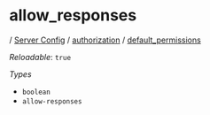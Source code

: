 # allow_responses

/ [Server Config](/ref/config/index.md) / [authorization](/ref/config/authorization/index.md) / [default_permissions](/ref/config/authorization/default_permissions/index.md) 

*Reloadable*: `true`

*Types*

- `boolean`
- `allow-responses`


